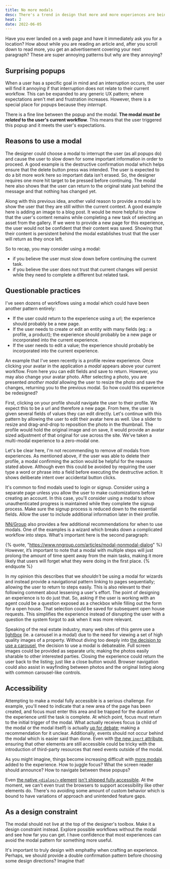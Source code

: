 ```yaml
---
title: No more modals
desc: There's a trend in design that more and more experiences are being put into a modal. We'll explore this as a pattern and why we should often reconsider our decision to use them. 
heat: 2
date: 2022-06-05
---
```


Have you ever landed on a web page and have it immediately ask you for a location? How about while you are reading an article and, after you scroll down to read more, you get an advertisement covering your next paragraph? These are super annoying patterns but why are they annoying?

## Surprising popups

When a user has a specific goal in mind and an interruption occurs, the user will find it annoying if that interruption does not relate to their current workflow. This can be expanded to any generic UX pattern; where expectations aren't met and frustration increases. However, there is a special place for popups because they _interrupt_.

There is a fine line between the popup and the modal. **The modal _must be related_ to the user's current workflow**. This means that the user triggered this popup and it meets the user's expectations.

## Reasons to use a modal

The designer could choose a modal to interrupt the user (as all popups do) and cause the user to slow down for some important information in order to proceed. A good example is the destructive confirmation modal which helps ensure that the delete button press was intended. The user is expected to do a bit more work here so important data isn't erased. So, the designer requires one more hit target to be pressed before continuing. The modal here also shows that the user can return to the original state just behind the message and that nothing has changed yet.

Along with this previous idea, another valid reason to provide a modal is to show the user that they are still within the current context. A good example here is adding an image to a blog post. It would be more helpful to show that the user's content remains while completing a new task of selecting an asset from the gallery. If we were to provide a new page for this experience, the user would not be confident that their content was saved. Showing that their content is persistent behind the modal establishes trust that the user will return as they once left.

So to recap, you may consider using a modal:

- if you believe the user must slow down before continuing the current task.
- if you believe the user does not trust that current changes will persist while they need to complete a different but related task.

## Questionable practices

I've seen dozens of workflows using a modal which could have been another pattern entirely:

- If the user could return to the experience using a url; the experience should probably be a new page.
- If the user needs to create or edit an entity with many fields (eg.: a profile, a product); the experience should probably be a new page or incorporated into the current experience.
- If the user needs to edit a value; the experience should probably be incorporated into the current experience.

An example that I've seen recently is a profile review experience. Once clicking your avatar in the application a _modal_ appears above your current workflow. From here you can edit fields and save to return. However, you may also change your avatar photo. After selecting a photo, you are presented _another modal_ allowing the user to resize the photo and save the changes, returning you to the previous modal. So how could this experience be redesigned?

First, clicking on your profile should navigate the user to their profile. We expect this to be a url and therefore a new page. From here, the user is given several fields of values they can edit directly. Let's continue with this pattern by allowing the user to edit their avatar here as well. Use a slider to resize and drag-and-drop to reposition the photo in the thumbnail. The profile would hold the original image and on save, it would provide an avatar sized adjustment of that original for use across the site. We've taken a multi-modal experience to a zero-modal one.

Let's be clear here, I'm not recommending to remove _all_ modals from experiences. As mentioned above, if the user was able to delete their profile, a modal confirming the action would be helpful for the reasons stated above. Although even this could be avoided by requiring the user type a word or phrase into a field before executing the destructive action. It shows deliberate intent over accidental button clicks.

It's common to find modals used to login or signup. Consider using a separate page unless you allow the user to make customizations before creating an account. In this case, you'll consider using a modal to show unauthenticated progress is maintained while they complete the signup process. Make sure the signup process is reduced down to the essential fields. Allow the user to include additional information later in their profile.

[NN/Group](https://www.nngroup.com/) also provides a few additional recommendations for when to use modals. One of the examples is a wizard which breaks down a complicated workflow into steps. What's important here is the second paragraph:

{% quote, "https://www.nngroup.com/articles/modal-nonmodal-dialog" %}
However, it’s important to note that a modal with multiple steps will just prolong the amount of time spent away from the main tasks, making it more likely that users will forget what they were doing in the first place.
{% endquote %}

In my opinion this describes that we _shouldn't_ be using a modal for wizards and instead provide a navigational pattern linking to pages sequentially; allowing the user to return to steps easily. This is also relevant to their following comment about lessening a user's effort. The point of designing an experience is to do just that. So, asking if the user is working with an agent could be a question exposed as a checkbox while filling out the form for a open house. That selection could be saved for subsequent open house requests. This simplifies the experience instead of disrupting the user with a question the system forgot to ask when it was more relevant.

Speaking of the real estate industry, many web sites of this genre use a [lightbox](https://mdbootstrap.com/docs/standard/components/lightbox/) (ie. a carousel in a modal) due to the need for viewing a set of high quality images of a property. Without diving too deeply into [the decision to use a carousel](https://shouldiuseacarousel.com/), the decision to use a modal is debateable. Full screen images could be provided as separate urls; making the photos easily sharable to other interested parties. Closing the experience could return the user back to the listing; just like a close button would. Browser navigation could also assist in wayfinding between photos and the original listing along with common carousel-like controls.

## Accessibility

Attempting to make a modal fully accessible is a serious challenge. For example, you'll need to indicate that a new area of the page has been created, and focus must enter this area and be trapped for the duration of the experience until the task is complete. At which point, focus must return to the initial trigger of the modal. What actually receives focus (a child of the modal or the modal itself) is actually [up for debate](https://www.scottohara.me/blog/2019/03/05/open-dialog.html); making a recommendation for it unclear. Additionally, events should not occur behind the modal which is easier said than done. Even with [the new `inert` attribute](https://developer.mozilla.org/en-US/docs/Web/API/HTMLElement/inert), ensuring that other elements are still accessible could be tricky with the introduction of third-party resources that need events outside of the modal.

As you might imagine, things become increasing difficult with [more modals](https://github.com/w3c/aria-practices/issues/1241) added to the experience. How to juggle focus? What the screen reader should announce? How to navigate between these popups?

Even [the native `<dialog/>` element](https://developer.mozilla.org/en-US/docs/Web/HTML/Element/dialog) [isn't shipped fully accessible](https://a11y-dialog.netlify.app/advanced/dialog-element/). At the moment, we can't even trust the browsers to support accessibility like other elements do. There's no avoiding some amount of custom behavior which is bound to have variations of approach and unintended feature gaps.

## As a design constraint

The modal should not live at the top of the designer's toolbox. Make it a design constraint instead. Explore possible workflows without the modal and see how far you can get. I have confidence that most experiences can avoid the modal pattern for something more useful.

It's important to truly design with emphathy when crafting an experience. Perhaps, we should provide a double confirmation pattern before choosing some design directions? Imagine that!